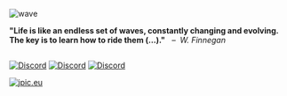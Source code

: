 ![wave](https://github.com/Julia-Pickel/julia-pickel/assets/145296722/6164bdd2-2b6c-4b08-ac32-bfc756664197)

**"Life is like an endless set of waves, constantly changing and evolving.   
The key is to learn how to ride them (...)."** &nbsp;&nbsp;*–&nbsp;&nbsp;W. Finnegan*   

##
[![Discord](https://img.shields.io/badge/instagram-black?style=for-the-badge&logo=instagram&logoColor=white&labelColor=black)](https://www.instagram.com/jpic_eu/)
[![Discord](https://img.shields.io/badge/linkedin-black?style=for-the-badge&logo=linkedin&logoColor=white&labelColor=black)](https://www.linkedin.com/in/julia-pickel-188937231/) 
[![Discord](https://img.shields.io/badge/email-black?style=for-the-badge&logo=gmail&logoColor=white&labelColor=black)](mailto:info@jpic.eu)

[![jpic.eu](https://img.shields.io/badge/www.jpic.eu-black?style=for-the-badge&label=website&labelColor=black)](https://jpic.eu)
